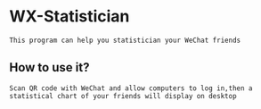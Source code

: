 WX-Statistician
====
    This program can help you statistician your WeChat friends

How to use it?
-------
    Scan QR code with WeChat and allow computers to log in,then a statistical chart of your friends will display on desktop
